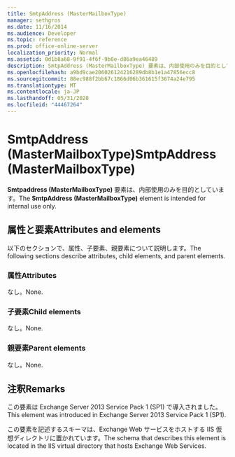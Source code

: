 ```yaml
---
title: SmtpAddress (MasterMailboxType)
manager: sethgros
ms.date: 11/16/2014
ms.audience: Developer
ms.topic: reference
ms.prod: office-online-server
localization_priority: Normal
ms.assetid: 0d1b8a68-9f91-4f6f-9b0e-d86a9ea46489
description: SmtpAddress (MasterMailboxType) 要素は、内部使用のみを目的としています。
ms.openlocfilehash: a9bd9cae206026124216289db8b1e1a47856ecc8
ms.sourcegitcommit: 88ec988f2bb67c1866d06b361615f3674a24e795
ms.translationtype: MT
ms.contentlocale: ja-JP
ms.lasthandoff: 05/31/2020
ms.locfileid: "44467264"
---
```

# <a name="smtpaddress-mastermailboxtype"></a><span data-ttu-id="6f538-103">SmtpAddress (MasterMailboxType)</span><span class="sxs-lookup"><span data-stu-id="6f538-103">SmtpAddress (MasterMailboxType)</span></span>

<span data-ttu-id="6f538-104">**Smtpaddress (MasterMailboxType)** 要素は、内部使用のみを目的としています。</span><span class="sxs-lookup"><span data-stu-id="6f538-104">The **SmtpAddress (MasterMailboxType)** element is intended for internal use only.</span></span> 

## <a name="attributes-and-elements"></a><span data-ttu-id="6f538-105">属性と要素</span><span class="sxs-lookup"><span data-stu-id="6f538-105">Attributes and elements</span></span>

<span data-ttu-id="6f538-106">以下のセクションで、属性、子要素、親要素について説明します。</span><span class="sxs-lookup"><span data-stu-id="6f538-106">The following sections describe attributes, child elements, and parent elements.</span></span>
  
### <a name="attributes"></a><span data-ttu-id="6f538-107">属性</span><span class="sxs-lookup"><span data-stu-id="6f538-107">Attributes</span></span>

<span data-ttu-id="6f538-108">なし。</span><span class="sxs-lookup"><span data-stu-id="6f538-108">None.</span></span>
  
### <a name="child-elements"></a><span data-ttu-id="6f538-109">子要素</span><span class="sxs-lookup"><span data-stu-id="6f538-109">Child elements</span></span>

<span data-ttu-id="6f538-110">なし。</span><span class="sxs-lookup"><span data-stu-id="6f538-110">None.</span></span>
  
### <a name="parent-elements"></a><span data-ttu-id="6f538-111">親要素</span><span class="sxs-lookup"><span data-stu-id="6f538-111">Parent elements</span></span>

<span data-ttu-id="6f538-112">なし。</span><span class="sxs-lookup"><span data-stu-id="6f538-112">None.</span></span>
  
## <a name="remarks"></a><span data-ttu-id="6f538-113">注釈</span><span class="sxs-lookup"><span data-stu-id="6f538-113">Remarks</span></span>

<span data-ttu-id="6f538-114">この要素は Exchange Server 2013 Service Pack 1 (SP1) で導入されました。</span><span class="sxs-lookup"><span data-stu-id="6f538-114">This element was introduced in Exchange Server 2013 Service Pack 1 (SP1).</span></span>
  
<span data-ttu-id="6f538-115">この要素を記述するスキーマは、Exchange Web サービスをホストする IIS 仮想ディレクトリに置かれています。</span><span class="sxs-lookup"><span data-stu-id="6f538-115">The schema that describes this element is located in the IIS virtual directory that hosts Exchange Web Services.</span></span>
  

